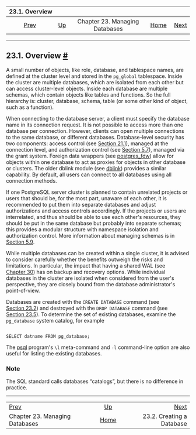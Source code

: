 <!--?xml version="1.0" encoding="UTF-8" standalone="no"?-->

|                           23.1. Overview                          |                                                                |                                |                                                       |                                                              |
| :---------------------------------------------------------------: | :------------------------------------------------------------- | :----------------------------: | ----------------------------------------------------: | -----------------------------------------------------------: |
| [Prev](managing-databases.html "Chapter 23. Managing Databases")  | [Up](managing-databases.html "Chapter 23. Managing Databases") | Chapter 23. Managing Databases | [Home](index.html "PostgreSQL 17devel Documentation") |  [Next](manage-ag-createdb.html "23.2. Creating a Database") |

***

## 23.1. Overview [#](#MANAGE-AG-OVERVIEW)

[]()

A small number of objects, like role, database, and tablespace names, are defined at the cluster level and stored in the `pg_global` tablespace. Inside the cluster are multiple databases, which are isolated from each other but can access cluster-level objects. Inside each database are multiple schemas, which contain objects like tables and functions. So the full hierarchy is: cluster, database, schema, table (or some other kind of object, such as a function).

When connecting to the database server, a client must specify the database name in its connection request. It is not possible to access more than one database per connection. However, clients can open multiple connections to the same database, or different databases. Database-level security has two components: access control (see [Section 21.1](auth-pg-hba-conf.html "21.1. The pg_hba.conf File")), managed at the connection level, and authorization control (see [Section 5.7](ddl-priv.html "5.7. Privileges")), managed via the grant system. Foreign data wrappers (see [postgres\_fdw](postgres-fdw.html "F.37. postgres_fdw — access data stored in external PostgreSQL servers")) allow for objects within one database to act as proxies for objects in other database or clusters. The older dblink module (see [dblink](dblink.html "F.12. dblink — connect to other PostgreSQL databases")) provides a similar capability. By default, all users can connect to all databases using all connection methods.

If one PostgreSQL server cluster is planned to contain unrelated projects or users that should be, for the most part, unaware of each other, it is recommended to put them into separate databases and adjust authorizations and access controls accordingly. If the projects or users are interrelated, and thus should be able to use each other's resources, they should be put in the same database but probably into separate schemas; this provides a modular structure with namespace isolation and authorization control. More information about managing schemas is in [Section 5.9](ddl-schemas.html "5.9. Schemas").

While multiple databases can be created within a single cluster, it is advised to consider carefully whether the benefits outweigh the risks and limitations. In particular, the impact that having a shared WAL (see [Chapter 30](wal.html "Chapter 30. Reliability and the Write-Ahead Log")) has on backup and recovery options. While individual databases in the cluster are isolated when considered from the user's perspective, they are closely bound from the database administrator's point-of-view.

Databases are created with the `CREATE DATABASE` command (see [Section 23.2](manage-ag-createdb.html "23.2. Creating a Database")) and destroyed with the `DROP DATABASE` command (see [Section 23.5](manage-ag-dropdb.html "23.5. Destroying a Database")). To determine the set of existing databases, examine the `pg_database` system catalog, for example

```

SELECT datname FROM pg_database;
```

The [psql](app-psql.html "psql") program's `\l` meta-command and `-l` command-line option are also useful for listing the existing databases.

### Note

The SQL standard calls databases “catalogs”, but there is no difference in practice.

***

|                                                                   |                                                                |                                                              |
| :---------------------------------------------------------------- | :------------------------------------------------------------: | -----------------------------------------------------------: |
| [Prev](managing-databases.html "Chapter 23. Managing Databases")  | [Up](managing-databases.html "Chapter 23. Managing Databases") |  [Next](manage-ag-createdb.html "23.2. Creating a Database") |
| Chapter 23. Managing Databases                                    |      [Home](index.html "PostgreSQL 17devel Documentation")     |                                    23.2. Creating a Database |
